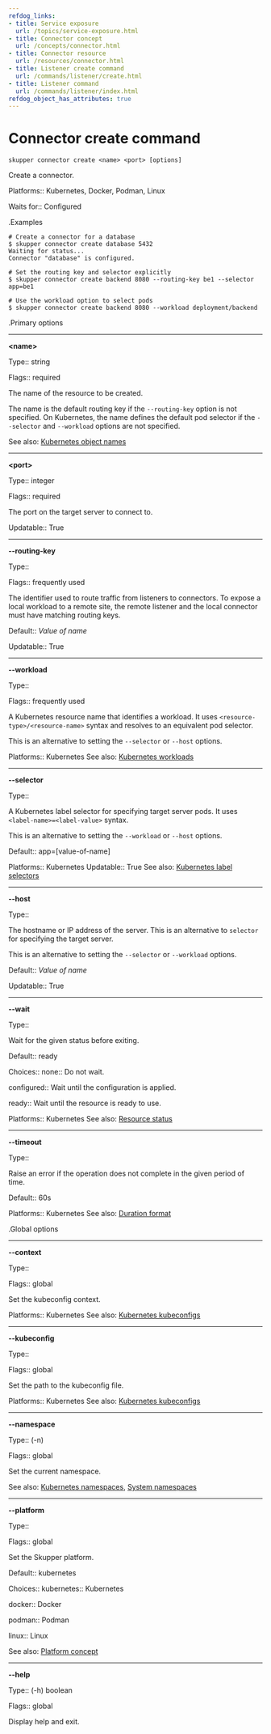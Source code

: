 ```yaml
---
refdog_links:
- title: Service exposure
  url: /topics/service-exposure.html
- title: Connector concept
  url: /concepts/connector.html
- title: Connector resource
  url: /resources/connector.html
- title: Listener create command
  url: /commands/listener/create.html
- title: Listener command
  url: /commands/listener/index.html
refdog_object_has_attributes: true
---
```


# Connector create command

```shell
skupper connector create <name> <port> [options]
```

Create a connector.

Platforms:: Kubernetes, Docker, Podman, Linux

Waits for:: Configured


.Examples

```console
# Create a connector for a database
$ skupper connector create database 5432
Waiting for status...
Connector "database" is configured.

# Set the routing key and selector explicitly
$ skupper connector create backend 8080 --routing-key be1 --selector app=be1

# Use the workload option to select pods
$ skupper connector create backend 8080 --workload deployment/backend
```

.Primary options

---
**&lt;name&gt;**

Type:: string

Flags:: required


The name of the resource to be created.


The name is the default routing key if the `--routing-key`
option is not specified.  On Kubernetes, the name defines
the default pod selector if the `--selector` and
`--workload` options are not specified.

See also: [Kubernetes object names](https://kubernetes.io/docs/concepts/overview/working-with-objects/names/)

---
**&lt;port&gt;**

Type:: integer

Flags:: required


The port on the target server to connect to.

Updatable:: True

---
**--routing-key**

Type:: <string>

Flags:: frequently used


The identifier used to route traffic from listeners to
connectors.  To expose a local workload to a remote site, the
remote listener and the local connector must have matching
routing keys.

Default:: <em>Value of name</em>

Updatable:: True

---
**--workload**

Type:: <resource>

Flags:: frequently used


A Kubernetes resource name that identifies a workload.  It uses
`<resource-type>/<resource-name>` syntax and resolves to an
equivalent pod selector.

This is an alternative to setting the `--selector` or
`--host` options.

Platforms:: Kubernetes
See also: [Kubernetes workloads](https://kubernetes.io/docs/concepts/workloads/)

---
**--selector**

Type:: <string>


A Kubernetes label selector for specifying target server pods.  It
uses `<label-name>=<label-value>` syntax.

This is an alternative to setting the `--workload` or
`--host` options.

Default:: app=[value-of-name]

Platforms:: Kubernetes
Updatable:: True
See also: [Kubernetes label selectors](https://kubernetes.io/docs/concepts/overview/working-with-objects/labels/#label-selectors)

---
**--host**

Type:: <string>


The hostname or IP address of the server.  This is an
alternative to `selector` for specifying the target server.

This is an alternative to setting the `--selector` or
`--workload` options.

Default:: <em>Value of name</em>

Updatable:: True

---
**--wait**

Type:: <status>


Wait for the given status before exiting.

Default:: ready

Choices:: none:: Do not wait.

configured:: Wait until the configuration is applied.

ready:: Wait until the resource is ready to use.

Platforms:: Kubernetes
See also: [Resource status]({{site_prefix}}/topics/resource-status.html)

---
**--timeout**

Type:: <duration>


Raise an error if the operation does not complete in the given
period of time.

Default:: 60s

Platforms:: Kubernetes
See also: [Duration format](https://pkg.go.dev/time#ParseDuration)

.Global options

---
**--context**

Type:: <name>

Flags:: global


Set the kubeconfig context.

Platforms:: Kubernetes
See also: [Kubernetes kubeconfigs](https://kubernetes.io/docs/concepts/configuration/organize-cluster-access-kubeconfig/)

---
**--kubeconfig**

Type:: <file>

Flags:: global


Set the path to the kubeconfig file.

Platforms:: Kubernetes
See also: [Kubernetes kubeconfigs](https://kubernetes.io/docs/concepts/configuration/organize-cluster-access-kubeconfig/)

---
**--namespace**

Type:: (-n) <name>

Flags:: global


Set the current namespace.

See also: [Kubernetes namespaces](https://kubernetes.io/docs/concepts/overview/working-with-objects/namespaces/), [System namespaces]({{site_prefix}}/topics/system-namespaces.html)

---
**--platform**

Type:: <platform>

Flags:: global


Set the Skupper platform.

<!-- You can also use the `SKUPPER_PLATFORM` environment variable. -->

Default:: kubernetes

Choices:: kubernetes:: Kubernetes

docker:: Docker

podman:: Podman

linux:: Linux

See also: [Platform concept]({{site_prefix}}/concepts/platform.html)

---
**--help**

Type:: (-h) boolean

Flags:: global


Display help and exit.


